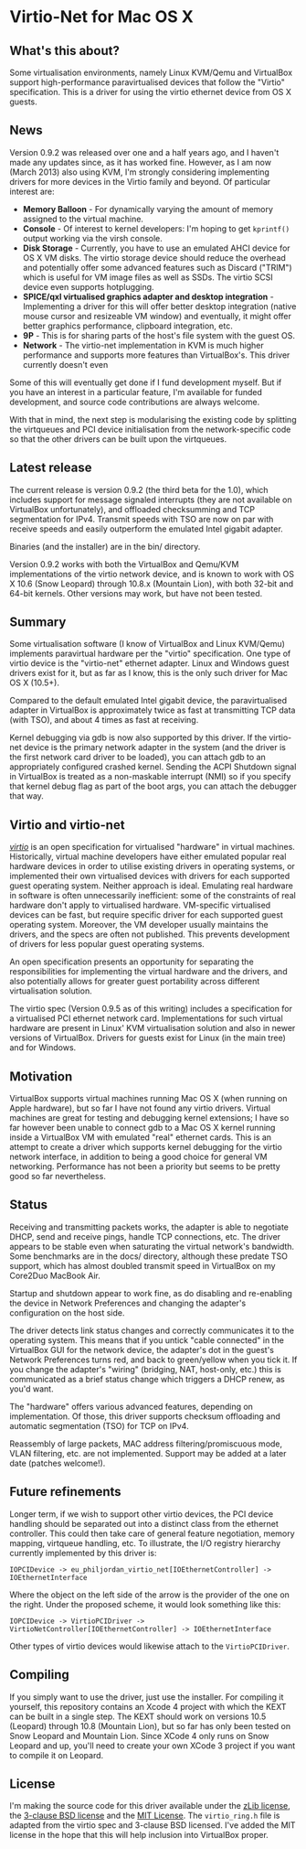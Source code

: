 # Virtio-Net for Mac OS X

## What's this about?

Some virtualisation environments, namely Linux KVM/Qemu and VirtualBox support
high-performance paravirtualised devices that follow the "Virtio" specification.
This is a driver for using the virtio ethernet device from OS X guests.

## News

Version 0.9.2 was released over one and a half years ago, and I haven't made any
updates since, as it has worked fine.
However, as I am now (March 2013) also using KVM, I'm strongly considering implementing drivers
for more devices in the Virtio family and beyond. Of particular interest are:

 * **Memory Balloon** - For dynamically varying the amount of memory assigned to the virtual machine.
 * **Console** - Of interest to kernel developers: I'm hoping to get `kprintf()` output working via the virsh console.
 * **Disk Storage** - Currently, you have to use an emulated AHCI device for OS X VM
disks. The virtio storage device should reduce the overhead and potentially offer
some advanced features such as Discard ("TRIM") which is useful for VM image files
as well as SSDs. The virtio SCSI device even supports hotplugging.
 * **SPICE/qxl virtualised graphics adapter and desktop integration** - Implementing a driver for this will
offer better desktop integration (native mouse cursor and resizeable VM window)
and eventually, it might offer better graphics performance, clipboard integration,
etc.
 * **9P** - This is for sharing parts of the host's file system with the guest OS.
 * **Network** - The virtio-net implementation in KVM is much higher performance
and supports more features than VirtualBox's. This driver currently doesn't even 

Some of this will eventually get done if I fund development myself. But if you
have an interest in a particular feature, I'm available for funded development,
and source code contributions are always welcome.

With that in mind, the next step is modularising the existing code by splitting
the virtqueues and PCI device initialisation from the network-specific code so
that the other drivers can be built upon the virtqueues.

## Latest release

The current release is version 0.9.2 (the third beta for the 1.0), which includes support
for message signaled interrupts (they are not available on VirtualBox unfortunately),
and offloaded checksumming and TCP segmentation for IPv4. Transmit speeds with TSO are
now on par with receive speeds and easily outperform the emulated Intel gigabit
adapter.

Binaries (and the installer) are in the bin/ directory.

Version 0.9.2 works with both the VirtualBox and Qemu/KVM implementations of the
virtio network device, and is known to work with OS X 10.6 (Snow Leopard) through
10.8.x (Mountain Lion), with both 32-bit and 64-bit kernels. Other versions may
work, but have not been tested.

## Summary

Some virtualisation software (I know of VirtualBox and Linux KVM/Qemu) implements
paravirtual hardware per the "virtio" specification. One type of virtio device
is the "virtio-net" ethernet adapter. Linux and Windows guest drivers exist for
it, but as far as I know, this is the only such driver for Mac OS X (10.5+).

Compared to the default emulated Intel gigabit device, the paravirtualised adapter
in VirtualBox is approximately twice as fast at transmitting TCP data (with TSO), and about 4
times as fast at receiving.

Kernel debugging via gdb is now also supported by this driver. If the virtio-net
device is the primary network adapter in the system (and the driver is the first
network card driver to be loaded), you can attach gdb to an appropriately
configured crashed kernel. Sending the ACPI Shutdown signal in VirtualBox is
treated as a non-maskable interrupt (NMI) so if you specify that kernel debug
flag as part of the boot args, you can attach the debugger that way.

## Virtio and virtio-net

[*virtio*][virtio] is an open specification for virtualised "hardware" in
virtual machines. Historically, virtual machine developers have either emulated
popular real hardware devices in order to utilise existing drivers in operating
systems, or implemented their own virtualised devices with drivers for each
supported guest operating system. Neither approach is ideal. Emulating
real hardware in software is often unnecessarily inefficient: some of the
constraints of real hardware don't apply to virtualised hardware. VM-specific
virtualised devices can be fast, but require specific driver for each supported
guest operating system. Moreover, the VM developer usually maintains the drivers,
and the specs are often not published. This prevents development of drivers for
less popular guest operating systems.

An open specification presents an
opportunity for separating the responsibilities for implementing the virtual
hardware and the drivers, and also potentially allows for greater guest
portability across different virtualisation solution.

The virtio spec (Version 0.9.5 as of this writing) includes a specification for a
virtualised PCI ethernet network card. Implementations for such virtual hardware
are present in Linux' KVM virtualisation solution and also in newer versions of
VirtualBox. Drivers for guests exist for Linux (in the main tree) and for
Windows.

## Motivation

VirtualBox supports virtual machines running Mac OS X (when running
on Apple hardware), but so far I have not found any virtio drivers. Virtual machines
are great for testing and debugging kernel extensions; I have so far however been unable
to connect gdb to a Mac OS X kernel running inside a VirtualBox VM with
emulated "real" ethernet cards. This is an attempt to create a driver which
supports kernel debugging for the virtio network interface, in addition to
being a good choice for general VM networking. Performance has not been a
priority but seems to be pretty good so far nevertheless.

## Status

Receiving and transmitting packets works, the adapter is able to negotiate DHCP,
send and receive pings, handle TCP connections, etc. The driver appears to be
stable even when saturating the virtual network's bandwidth. Some benchmarks
are in the docs/ directory, although these predate TSO support, which has
almost doubled transmit speed in VirtualBox on my Core2Duo MacBook Air.

Startup and shutdown appear to work fine, as do disabling and re-enabling the
device in Network Preferences and changing the adapter's configuration on the
host side.

The driver detects link status changes and correctly communicates it to the
operating system. This means that if you untick "cable connected" in the VirtualBox GUI for the
network device, the adapter's dot in the guest's Network Preferences turns red,
and back to green/yellow when you tick it. If you change the adapter's "wiring"
(bridging, NAT, host-only, etc.) this is communicated as a brief status change
which triggers a DHCP renew, as you'd want.

The "hardware" offers various advanced features, depending on implementation.
Of those, this driver supports checksum offloading and automatic segmentation
(TSO) for TCP on IPv4.

Reassembly
of large packets, MAC address filtering/promiscuous mode, VLAN filtering, etc.
are not implemented. Support may be added at a later date (patches welcome!).

## Future refinements

Longer term, if we wish to support other virtio devices, the PCI device handling
should be separated out into a distinct class from the ethernet controller. This
could then take care of general feature negotiation, memory mapping, virtqueue
handling, etc. To illustrate, the I/O registry hierarchy currently implemented
by this driver is:

    IOPCIDevice -> eu_philjordan_virtio_net[IOEthernetController] -> IOEthernetInterface

Where the object on the left side of the arrow is the provider of the one on the
right. Under the proposed scheme, it would look something like this:

    IOPCIDevice -> VirtioPCIDriver -> VirtioNetController[IOEthernetController] -> IOEthernetInterface

Other types of virtio devices would likewise attach to the `VirtioPCIDriver`.

## Compiling

If you simply want to use the driver, just use the installer. For compiling it
yourself, this repository contains
an Xcode 4 project with which the KEXT can be built in a single step. The KEXT
should work on versions 10.5 (Leopard) through 10.8 (Mountain Lion), but so
far has only
been tested on Snow Leopard and Mountain Lion. Since XCode 4 only runs on
Snow Leopard and up,
you'll need to create your own XCode 3 project if you want to compile it on
Leopard.

## License

I'm making the source code for this driver available under the [zLib license][zlib],
the [3-clause BSD license][bsd3] and the [MIT License][mit]. The `virtio_ring.h`
file is adapted from the virtio spec and 3-clause BSD licensed. I've added the
MIT license in the hope that this will help inclusion into VirtualBox proper.

[virtio]: http://ozlabs.org/~rusty/virtio-spec/

[bsd3]: http://www.opensource.org/licenses/BSD-3-Clause

[zlib]: http://www.opensource.org/licenses/zLib

[mit]: http://www.opensource.org/licenses/MIT
